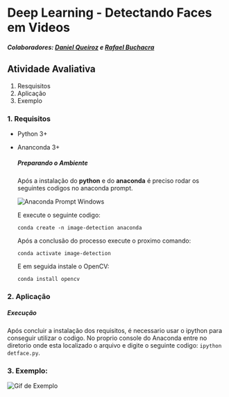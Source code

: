 # Deep Learning - Detectando Faces em Videos

##### Colaboradores: [Daniel Queiroz](https://github.com/DanielSQueiroz) e [Rafael Buchacra](https://github.com/rafael-buchacra)

## Atividade Avaliativa

1. Resquisitos
2. Aplicação
3. Exemplo

### 1. Requisitos

 - Python 3+
 - Ananconda 3+

    ##### Preparando o Ambiente
    Após a instalação do **python** e do **anaconda** é preciso rodar os seguintes codigos no anaconda prompt.
    
    ![Anaconda Prompt Windows](https://i.imgur.com/aYMQdrx.png)
    
    E execute o seguinte codigo:
    
    ```conda create -n image-detection anaconda```
    
    Após a conclusão do processo execute o proximo comando:
    
    ```conda activate image-detection```
    
    E em seguida instale o OpenCV:
    
    ```conda install opencv```
    

### 2. Aplicação

##### Execução
Após concluir a instalação dos requisitos, é necessario usar o ipython para conseguir utilizar o codigo. No proprio console do Anaconda entre no diretorio onde esta localizado o arquivo e digite o seguinte codigo: `ipython detface.py`.

### 3. Exemplo: 
![Gif de Exemplo](https://media.giphy.com/media/1s2dz6G41WDRgbPhYE/giphy.gif)
 

